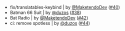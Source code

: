 - fix/translatables-keybind | by [@MaketendoDev](https://github.com/MaketendoDev) ([#40](https://github.com/duzos/superhero/pull/40))
- Batman 66 Suit | by [@duzos](https://github.com/duzos) ([#38](https://github.com/duzos/superhero/pull/38))
- Bat Radio | by [@MaketendoDev](https://github.com/MaketendoDev) ([#42](https://github.com/duzos/superhero/pull/42))
- ci: remove spotless | by [@duzos](https://github.com/duzos) ([#44](https://github.com/duzos/superhero/pull/44))
